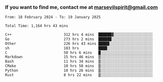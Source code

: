 ### If you want to find me, contact me at marsevilspirit@gmail.com

<!--
**marsevilspirit/marsevilspirit** is a ✨ _special_ ✨ repository because its `README.md` (this file) appears on your GitHub profile.

Here are some ideas to get you started:

- 🔭 I’m currently working on ...
- 🌱 I’m currently learning ...
- 👯 I’m looking to collaborate on ...
- 🤔 I’m looking for help with ...
- 💬 Ask me about ...
- 📫 How to reach me: ...
- 😄 Pronouns: ...
- ⚡ Fun fact: ...
-->
<!--START_SECTION:waka-->

```txt
From: 18 February 2024 - To: 19 January 2025

Total Time: 1,164 hrs 43 mins

C++                        312 hrs 4 mins  ██████▓░░░░░░░░░░░░░░░░░░   26.79 %
Go                         273 hrs 2 mins  ██████░░░░░░░░░░░░░░░░░░░   23.44 %
Other                      226 hrs 43 mins █████░░░░░░░░░░░░░░░░░░░░   19.47 %
sh                         183 hrs         ████░░░░░░░░░░░░░░░░░░░░░   15.71 %
C                          50 hrs 6 mins   █░░░░░░░░░░░░░░░░░░░░░░░░   04.30 %
Markdown                   15 hrs 46 mins  ▒░░░░░░░░░░░░░░░░░░░░░░░░   01.35 %
Bash                       11 hrs 34 mins  ▒░░░░░░░░░░░░░░░░░░░░░░░░   00.99 %
CMake                      10 hrs 58 mins  ▒░░░░░░░░░░░░░░░░░░░░░░░░   00.94 %
Python                     10 hrs 26 mins  ▒░░░░░░░░░░░░░░░░░░░░░░░░   00.90 %
Rust                       8 hrs 22 mins   ▒░░░░░░░░░░░░░░░░░░░░░░░░   00.72 %
```

<!--END_SECTION:waka-->
